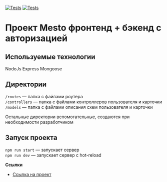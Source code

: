 [![Tests](https://github.com/dyakovlevich/express-mesto-gha/actions/workflows/tests-13-sprint.yml/badge.svg)](https://github.com/dyakovlevich/express-mesto-gha/actions/workflows/tests-13-sprint.yml) [![Tests](https://github.com/dyakovlevich/express-mesto-gha/actions/workflows/tests-14-sprint.yml/badge.svg)](https://github.com/dyakovlevich/express-mesto-gha/actions/workflows/tests-14-sprint.yml)
# Проект Mesto фронтенд + бэкенд с авторизацией

## Используемые технологии
NodeJs
Express
Mongoose

## Директории

`/routes` — папка с файлами роутера  
`/controllers` — папка с файлами контроллеров пользователя и карточки   
`/models` — папка с файлами описания схем пользователя и карточки  
  
Остальные директории вспомогательные, создаются при необходимости разработчиком

## Запуск проекта

`npm run start` — запускает сервер   
`npm run dev` — запускает сервер с hot-reload

**Ссылки**
* [Ссылка на проект](https://github.com/dyakovlevich/express-mesto-gha)
